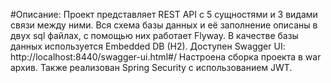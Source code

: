 #Описание:
Проект представляет REST API с 5 сущностями и 3 видами связи между ними.
Вся схема базы данных и её заполнение описаны в двух sql файлах, с помощью них работает Flyway.
В качестве базы данных используется Embedded DB (H2).
Доступен Swagger UI: http://localhost:8440/swagger-ui.html#/
Настроена сборка проекта в war архив.
Также реализован Spring Security с использованием JWT.
